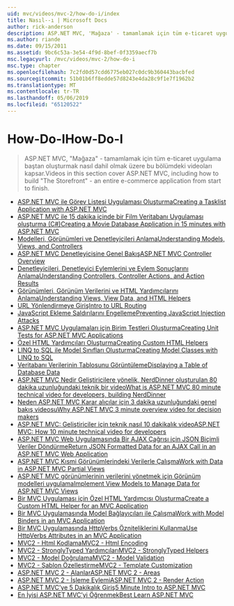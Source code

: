 ```yaml
---
uid: mvc/videos/mvc-2/how-do-i/index
title: Nasıl--ı | Microsoft Docs
author: rick-anderson
description: ASP.NET MVC, 'Mağaza' - tamamlamak için tüm e-ticaret uygulama baştan oluşturmak nasıl dahil olmak üzere bu bölümdeki videoları kapsar.
ms.author: riande
ms.date: 09/15/2011
ms.assetid: 9bc6c53a-3e54-4f9d-8bef-0f3359aecf7b
msc.legacyurl: /mvc/videos/mvc-2/how-do-i
msc.type: chapter
ms.openlocfilehash: 7c2fd0d57cdd6775eb027c0dc9b360443bacbfed
ms.sourcegitcommit: 51b01b6ff8edde57d8243e4da28c9f1e7f1962b2
ms.translationtype: MT
ms.contentlocale: tr-TR
ms.lasthandoff: 05/06/2019
ms.locfileid: "65120522"
---
```

# <a name="how-do-i"></a><span data-ttu-id="79064-103">How-Do-I</span><span class="sxs-lookup"><span data-stu-id="79064-103">How-Do-I</span></span>

> <span data-ttu-id="79064-104">ASP.NET MVC, "Mağaza" - tamamlamak için tüm e-ticaret uygulama baştan oluşturmak nasıl dahil olmak üzere bu bölümdeki videoları kapsar.</span><span class="sxs-lookup"><span data-stu-id="79064-104">Videos in this section cover ASP.NET MVC, including how to build "The Storefront" - an entire e-commerce application from start to finish.</span></span>

- [<span data-ttu-id="79064-105">ASP.NET MVC ile Görev Listesi Uygulaması Oluşturma</span><span class="sxs-lookup"><span data-stu-id="79064-105">Creating a Tasklist Application with ASP.NET MVC</span></span>](creating-a-tasklist-application-with-aspnet-mvc.md)
- [<span data-ttu-id="79064-106">ASP.NET MVC ile 15 dakika içinde bir Film Veritabanı Uygulaması oluşturma (C#)</span><span class="sxs-lookup"><span data-stu-id="79064-106">Creating a Movie Database Application in 15 minutes with ASP.NET MVC</span></span>](creating-a-movie-database-application-in-15-minutes-with-aspnet-mvc.md)
- [<span data-ttu-id="79064-107">Modelleri, Görünümleri ve Denetleyicileri Anlama</span><span class="sxs-lookup"><span data-stu-id="79064-107">Understanding Models, Views, and Controllers</span></span>](understanding-models-views-and-controllers.md)
- [<span data-ttu-id="79064-108">ASP.NET MVC Denetleyicisine Genel Bakış</span><span class="sxs-lookup"><span data-stu-id="79064-108">ASP.NET MVC Controller Overview</span></span>](aspnet-mvc-controller-overview.md)
- [<span data-ttu-id="79064-109">Denetleyicileri, Denetleyici Eylemlerini ve Eylem Sonuçlarını Anlama</span><span class="sxs-lookup"><span data-stu-id="79064-109">Understanding Controllers, Controller Actions, and Action Results</span></span>](understanding-controllers-controller-actions-and-action-results.md)
- [<span data-ttu-id="79064-110">Görünümleri, Görünüm Verilerini ve HTML Yardımcılarını Anlama</span><span class="sxs-lookup"><span data-stu-id="79064-110">Understanding Views, View Data, and HTML Helpers</span></span>](understanding-views-view-data-and-html-helpers.md)
- [<span data-ttu-id="79064-111">URL Yönlendirmeye Giriş</span><span class="sxs-lookup"><span data-stu-id="79064-111">Intro to URL Routing</span></span>](an-introduction-to-url-routing.md)
- [<span data-ttu-id="79064-112">JavaScript Ekleme Saldırılarını Engelleme</span><span class="sxs-lookup"><span data-stu-id="79064-112">Preventing JavaScript Injection Attacks</span></span>](preventing-javascript-injection-attacks.md)
- [<span data-ttu-id="79064-113">ASP.NET MVC Uygulamaları için Birim Testleri Oluşturma</span><span class="sxs-lookup"><span data-stu-id="79064-113">Creating Unit Tests for ASP.NET MVC Applications</span></span>](creating-unit-tests-for-aspnet-mvc-applications.md)
- [<span data-ttu-id="79064-114">Özel HTML Yardımcıları Oluşturma</span><span class="sxs-lookup"><span data-stu-id="79064-114">Creating Custom HTML Helpers</span></span>](creating-custom-html-helpers.md)
- [<span data-ttu-id="79064-115">LINQ to SQL ile Model Sınıfları Oluşturma</span><span class="sxs-lookup"><span data-stu-id="79064-115">Creating Model Classes with LINQ to SQL</span></span>](creating-model-classes-with-linq-to-sql.md)
- [<span data-ttu-id="79064-116">Veritabanı Verilerinin Tablosunu Görüntüleme</span><span class="sxs-lookup"><span data-stu-id="79064-116">Displaying a Table of Database Data</span></span>](displaying-a-table-of-database-data.md)
- [<span data-ttu-id="79064-117">ASP.NET MVC Nedir Geliştiricilere yönelik, NerdDinner oluşturulan 80 dakika uzunluğundaki teknik bir video</span><span class="sxs-lookup"><span data-stu-id="79064-117">What is ASP.NET MVC 80 minute technical video for developers, building NerdDinner</span></span>](what-is-aspnet-mvc-80-minute-technical-video-for-developers-building-nerddinner.md)
- [<span data-ttu-id="79064-118">Neden ASP.NET MVC Karar alıcılar için 3 dakika uzunluğundaki genel bakış videosu</span><span class="sxs-lookup"><span data-stu-id="79064-118">Why ASP.NET MVC 3 minute overview video for decision makers</span></span>](why-aspnet-mvc-3-minute-overview-video-for-decision-makers.md)
- [<span data-ttu-id="79064-119">ASP.NET MVC: Geliştiriciler için teknik nasıl 10 dakikalık video</span><span class="sxs-lookup"><span data-stu-id="79064-119">ASP.NET MVC: How 10 minute technical video for developers</span></span>](aspnet-mvc-how-10-minute-technical-video-for-developers.md)
- [<span data-ttu-id="79064-120">ASP.NET MVC Web Uygulamasında Bir AJAX Çağrısı için JSON Biçimli Veriler Döndürme</span><span class="sxs-lookup"><span data-stu-id="79064-120">Return JSON Formatted Data for an AJAX Call in an ASP.NET MVC Web Application</span></span>](how-do-i-return-json-formatted-data-for-an-ajax-call-in-an-aspnet-mvc-web-application.md)
- [<span data-ttu-id="79064-121">ASP.NET MVC Kısmi Görünümlerindeki Verilerle Çalışma</span><span class="sxs-lookup"><span data-stu-id="79064-121">Work with Data in ASP.NET MVC Partial Views</span></span>](how-do-i-work-with-data-in-aspnet-mvc-partial-views.md)
- [<span data-ttu-id="79064-122">ASP.NET MVC görünümlerinin verilerini yönetmek için Görünüm modelleri uygulama</span><span class="sxs-lookup"><span data-stu-id="79064-122">Implement View Models to Manage Data for ASP.NET MVC Views</span></span>](how-do-i-implement-view-models-to-manage-data-for-aspnet-mvc-views.md)
- [<span data-ttu-id="79064-123">Bir MVC Uygulaması için Özel HTML Yardımcısı Oluşturma</span><span class="sxs-lookup"><span data-stu-id="79064-123">Create a Custom HTML Helper for an MVC Application</span></span>](how-do-i-create-a-custom-html-helper-for-an-mvc-application.md)
- [<span data-ttu-id="79064-124">Bir MVC Uygulamasında Model Bağlayıcıları ile Çalışma</span><span class="sxs-lookup"><span data-stu-id="79064-124">Work with Model Binders in an MVC Application</span></span>](how-do-i-work-with-model-binders-in-an-mvc-application.md)
- [<span data-ttu-id="79064-125">Bir MVC Uygulamasında HttpVerbs Özniteliklerini Kullanma</span><span class="sxs-lookup"><span data-stu-id="79064-125">Use HttpVerbs Attributes in an MVC Application</span></span>](how-do-i-use-httpverbs-attributes-in-an-mvc-application.md)
- [<span data-ttu-id="79064-126">MVC2 - Html Kodlama</span><span class="sxs-lookup"><span data-stu-id="79064-126">MVC2 - Html Encoding</span></span>](mvc2-html-encoding.md)
- [<span data-ttu-id="79064-127">MVC2 - StronglyTyped Yardımcıları</span><span class="sxs-lookup"><span data-stu-id="79064-127">MVC2 - StronglyTyped Helpers</span></span>](mvc2-stronglytyped-helpers.md)
- [<span data-ttu-id="79064-128">MVC2 - Model Doğrulama</span><span class="sxs-lookup"><span data-stu-id="79064-128">MVC2 - Model Validation</span></span>](mvc2-model-validation.md)
- [<span data-ttu-id="79064-129">MVC2 - Şablon Özelleştirme</span><span class="sxs-lookup"><span data-stu-id="79064-129">MVC2 - Template Customization</span></span>](mvc2-template-customization.md)
- [<span data-ttu-id="79064-130">ASP.NET MVC 2 - Alanlar</span><span class="sxs-lookup"><span data-stu-id="79064-130">ASP.NET MVC 2 - Areas</span></span>](aspnet-mvc-2-areas.md)
- [<span data-ttu-id="79064-131">ASP.NET MVC 2 - İşleme Eylemi</span><span class="sxs-lookup"><span data-stu-id="79064-131">ASP.NET MVC 2 - Render Action</span></span>](aspnet-mvc-2-render-action.md)
- [<span data-ttu-id="79064-132">ASP.NET MVC’ye 5 Dakikalık Giriş</span><span class="sxs-lookup"><span data-stu-id="79064-132">5 Minute Intro to ASP.NET MVC</span></span>](5-minute-introduction-to-aspnet-mvc.md)
- [<span data-ttu-id="79064-133">En İyisi ASP.NET MVC’yi Öğrenmek</span><span class="sxs-lookup"><span data-stu-id="79064-133">Best Learn ASP.NET MVC</span></span>](how-to-best-learn-asp-net-mvc.md)
